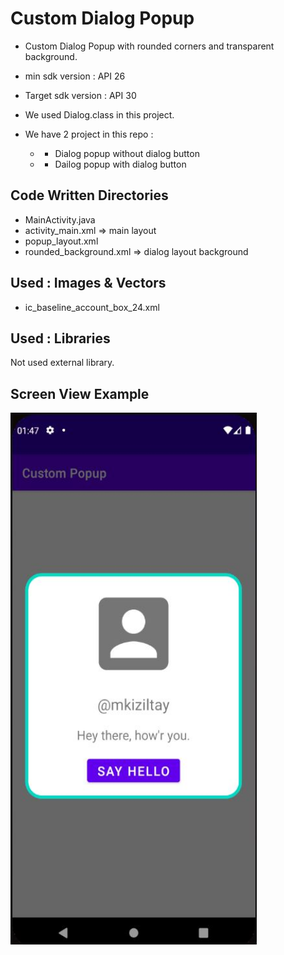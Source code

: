 # Custom Dialog Popup
* Custom Dialog Popup with rounded corners and transparent background.

* min sdk version : API 26
* Target sdk version : API 30
* We used Dialog.class in this project.
* We have 2 project in this repo :
    * * Dialog popup without dialog button
    * * Dailog popup with dialog button

## Code Written Directories 
* MainActivity.java
* activity_main.xml => main layout
* popup_layout.xml 
* rounded_background.xml => dialog layout background

## Used : Images & Vectors
* ic_baseline_account_box_24.xml

## Used : Libraries
  Not used external library.

## Screen View Example
<img src="https://raw.githubusercontent.com/mkiziltay/CustomDialogPopup/main/ScreensView.JPG" alt = "Adding Reminders" width=394 height=851>

